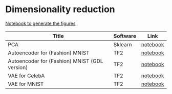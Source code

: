 # Dimensionality reduction

[Notebook to generate the figures](https://github.com/probml/pyprobml/blob/master/notebooks/figures/chapter20_figures.ipynb)

|Title|Software|Link|
|-----------|----|----|
|PCA| Sklearn| [notebook](pca.ipynb)|
|Autoencoder for (Fashion) MNIST| TF2| [notebook](ae_mnist_tf.ipynb)|
|Autoencoder for (Fashion) MNIST (GDL version)| TF2| [notebook](ae_mnist_gdl_tf.ipynb)|
|VAE for CelebA| TF2| [notebook](vae_celeba_tf.ipynb)|
|VAE for MNIST| TF2| [notebook](vae_mnist_gdl_tf.ipynb)|
